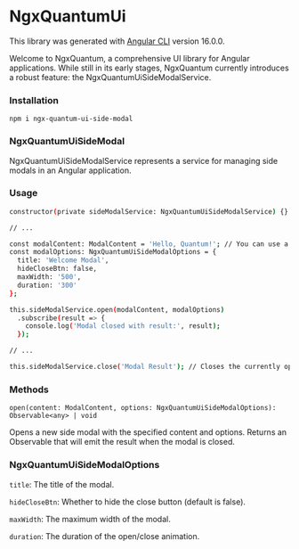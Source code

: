 # NgxQuantumUi

This library was generated with [Angular CLI](https://github.com/angular/angular-cli) version 16.0.0.

Welcome to NgxQuantum, a comprehensive UI library for Angular applications. While still in its early stages, NgxQuantum currently introduces a robust feature: the NgxQuantumUiSideModalService.

### Installation

```
npm i ngx-quantum-ui-side-modal
```

### NgxQuantumUiSideModal
NgxQuantumUiSideModalService represents a service for managing side modals in an Angular application.
### Usage

```bash
constructor(private sideModalService: NgxQuantumUiSideModalService) {}

// ...

const modalContent: ModalContent = 'Hello, Quantum!'; // You can use a string, TemplateRef, or a Component type as modal content
const modalOptions: NgxQuantumUiSideModalOptions = {
  title: 'Welcome Modal',
  hideCloseBtn: false,
  maxWidth: '500',
  duration: '300'
};

this.sideModalService.open(modalContent, modalOptions)
  .subscribe(result => {
    console.log('Modal closed with result:', result);
  });

// ...

this.sideModalService.close('Modal Result'); // Closes the currently open modal with an optional result
```

### Methods
```
open(content: ModalContent, options: NgxQuantumUiSideModalOptions): Observable<any> | void
```
Opens a new side modal with the specified content and options. Returns an Observable that will emit the result when the modal is closed.

### NgxQuantumUiSideModalOptions

`title`: The title of the modal.

`hideCloseBtn`: Whether to hide the close button (default is false).

`maxWidth`: The maximum width of the modal.

`duration`: The duration of the open/close animation.
